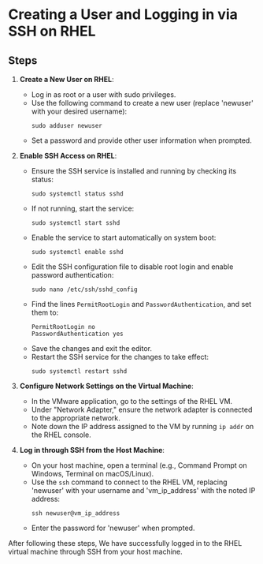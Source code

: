 # Creating a User and Logging in via SSH on RHEL

## Steps

1. **Create a New User on RHEL**:
   - Log in as root or a user with sudo privileges.
   - Use the following command to create a new user (replace 'newuser' with your desired username):
     ```
     sudo adduser newuser
     ```
   - Set a password and provide other user information when prompted.

3. **Enable SSH Access on RHEL**:
   - Ensure the SSH service is installed and running by checking its status:
     ```
     sudo systemctl status sshd
     ```
   - If not running, start the service:
     ```
     sudo systemctl start sshd
     ```
   - Enable the service to start automatically on system boot:
     ```
     sudo systemctl enable sshd
     ```
   - Edit the SSH configuration file to disable root login and enable password authentication:
     ```
     sudo nano /etc/ssh/sshd_config
     ```
   - Find the lines `PermitRootLogin` and `PasswordAuthentication`, and set them to:
     ```
     PermitRootLogin no
     PasswordAuthentication yes
     ```
   - Save the changes and exit the editor.
   - Restart the SSH service for the changes to take effect:
     ```
     sudo systemctl restart sshd
     ```

4. **Configure Network Settings on the Virtual Machine**:
   - In the VMware application, go to the settings of the RHEL VM.
   - Under "Network Adapter," ensure the network adapter is connected to the appropriate network.
   - Note down the IP address assigned to the VM by running `ip addr` on the RHEL console.

5. **Log in through SSH from the Host Machine**:
   - On your host machine, open a terminal (e.g., Command Prompt on Windows, Terminal on macOS/Linux).
   - Use the `ssh` command to connect to the RHEL VM, replacing 'newuser' with your username and 'vm_ip_address' with the noted IP address:
     ```
     ssh newuser@vm_ip_address
     ```
   - Enter the password for 'newuser' when prompted.

After following these steps, We have successfully logged in to the RHEL virtual machine through SSH from your host machine.